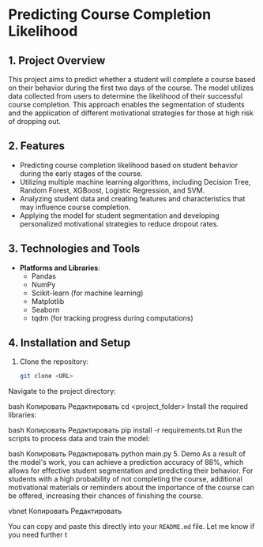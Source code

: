 # Predicting Course Completion Likelihood

## 1. Project Overview
This project aims to predict whether a student will complete a course based on their behavior during the first two days of the course. The model utilizes data collected from users to determine the likelihood of their successful course completion. This approach enables the segmentation of students and the application of different motivational strategies for those at high risk of dropping out.

## 2. Features
- Predicting course completion likelihood based on student behavior during the early stages of the course.
- Utilizing multiple machine learning algorithms, including Decision Tree, Random Forest, XGBoost, Logistic Regression, and SVM.
- Analyzing student data and creating features and characteristics that may influence course completion.
- Applying the model for student segmentation and developing personalized motivational strategies to reduce dropout rates.

## 3. Technologies and Tools
- **Platforms and Libraries**:
  - Pandas
  - NumPy
  - Scikit-learn (for machine learning)
  - Matplotlib
  - Seaborn
  - tqdm (for tracking progress during computations)
  
## 4. Installation and Setup
1. Clone the repository:
   ```bash
   git clone <URL>
Navigate to the project directory:

bash
Копировать
Редактировать
cd <project_folder>
Install the required libraries:

bash
Копировать
Редактировать
pip install -r requirements.txt
Run the scripts to process data and train the model:

bash
Копировать
Редактировать
python main.py
5. Demo
As a result of the model's work, you can achieve a prediction accuracy of 88%, which allows for effective student segmentation and predicting their behavior. For students with a high probability of not completing the course, additional motivational materials or reminders about the importance of the course can be offered, increasing their chances of finishing the course.

vbnet
Копировать
Редактировать

You can copy and paste this directly into your `README.md` file. Let me know if you need further t
